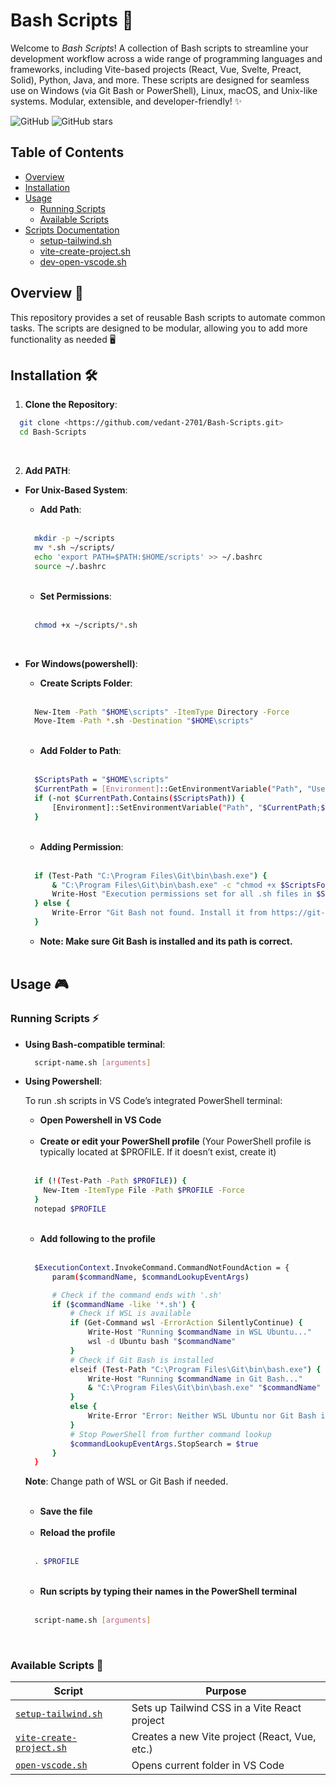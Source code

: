 # Bash Scripts 🚀

Welcome to *Bash Scripts*! A collection of Bash scripts to streamline your development workflow across a wide range of programming languages and frameworks, including Vite-based projects (React, Vue, Svelte, Preact, Solid), Python, Java, and more. These scripts are designed for seamless use on Windows (via Git Bash or PowerShell), Linux, macOS, and Unix-like systems. Modular, extensible, and developer-friendly! ✨

![GitHub](https://img.shields.io/github/license/vedant-2701/Bash-Scripts)
![GitHub stars](https://img.shields.io/github/stars/vedant-2701/Bash-Scripts?style=social)

## Table of Contents
- [Overview](#overview-)
- [Installation](#installation-)
- [Usage](#usage-)
  - [Running Scripts](#running-scripts)
  - [Available Scripts](#available-scripts)
- [Scripts Documentation](#scripts-documentation)
  - [setup-tailwind.sh](#vite-setup-tailwindsh)
  - [vite-create-project.sh](#vite-create-projectsh)
  - [dev-open-vscode.sh](#dev-open-vscodesh)
<!-- - [Contributing](#contributing)
- [Future Plans](#future-plans)
- [License](#license) -->

## Overview 📖
This repository provides a set of reusable Bash scripts to automate common tasks. The scripts are designed to be modular, allowing you to add more functionality as needed 🖥️

## Installation 🛠️

1. **Clone the Repository**:

  ```bash
    git clone <https://github.com/vedant-2701/Bash-Scripts.git>
    cd Bash-Scripts
  ```

<br />

2. **Add PATH**: <br />


- **For Unix-Based System**:
  <br />

  -  **Add Path**:
  <br />

  ```bash
    mkdir -p ~/scripts
    mv *.sh ~/scripts/
    echo 'export PATH=$PATH:$HOME/scripts' >> ~/.bashrc
    source ~/.bashrc
  ```

  <br />

  -  **Set Permissions**:
  <br />

  ```bash
    chmod +x ~/scripts/*.sh
  ```

<br />

- **For Windows(powershell)**:
  <br />

  -  **Create Scripts Folder**:
  <br />

  ```bash
    New-Item -Path "$HOME\scripts" -ItemType Directory -Force
    Move-Item -Path *.sh -Destination "$HOME\scripts"
  ```

  <br />

  -  **Add Folder to Path**:
  <br />

  ```bash
    $ScriptsPath = "$HOME\scripts"
    $CurrentPath = [Environment]::GetEnvironmentVariable("Path", "User")
    if (-not $CurrentPath.Contains($ScriptsPath)) {
        [Environment]::SetEnvironmentVariable("Path", "$CurrentPath;$ScriptsPath", "User")
    }
  ```

  <br />

  -  **Adding Permission**:
  <br />

  ```bash
    if (Test-Path "C:\Program Files\Git\bin\bash.exe") {
        & "C:\Program Files\Git\bin\bash.exe" -c "chmod +x $ScriptsFolder/*.sh"
        Write-Host "Execution permissions set for all .sh files in $ScriptsFolder"
    } else {
        Write-Error "Git Bash not found. Install it from https://git-scm.com/"
    }
  ```
  -  **Note: Make sure Git Bash is installed and its path is correct.**

  <br />

## Usage 🎮

### Running Scripts ⚡


- **Using Bash-compatible terminal**:

  ```bash
    script-name.sh [arguments]
  ```


- **Using Powershell**:

  To run .sh scripts in VS Code’s integrated PowerShell terminal:

  -  **Open Powershell in VS Code**

  <br />

  -  **Create or edit your PowerShell profile** (Your PowerShell profile is typically located at $PROFILE. If it doesn’t exist, create it)
  <br />

  ```bash
    if (!(Test-Path -Path $PROFILE)) {
      New-Item -ItemType File -Path $PROFILE -Force
    }
    notepad $PROFILE
  ```

  <br />

  -  **Add following to the profile**

  <br />

  ```bash
    $ExecutionContext.InvokeCommand.CommandNotFoundAction = {
        param($commandName, $commandLookupEventArgs)

        # Check if the command ends with '.sh'
        if ($commandName -like '*.sh') {
            # Check if WSL is available
            if (Get-Command wsl -ErrorAction SilentlyContinue) {
                Write-Host "Running $commandName in WSL Ubuntu..."
                wsl -d Ubuntu bash "$commandName"
            }
            # Check if Git Bash is installed
            elseif (Test-Path "C:\Program Files\Git\bin\bash.exe") {
                Write-Host "Running $commandName in Git Bash..."
                & "C:\Program Files\Git\bin\bash.exe" "$commandName"
            }
            else {
                Write-Error "Error: Neither WSL Ubuntu nor Git Bash is installed."
            }
            # Stop PowerShell from further command lookup
            $commandLookupEventArgs.StopSearch = $true
        }
    }
  ```

  **Note**: Change path of WSL or Git Bash if needed.

  <br />

  -  **Save the file**

  <br />

  -  **Reload the profile**

  <br />

  ```bash
    . $PROFILE
  ```

  <br />

  -  **Run scripts by typing their names in the PowerShell terminal**

  <br />

  ```bash
    script-name.sh [arguments]
  ```

<br />

### Available Scripts 📜

| Script                                                | Purpose                                      |
|-------------------------------------------------------|----------------------------------------------|
| [`setup-tailwind.sh`](#setup-tailwind.sh)             | Sets up Tailwind CSS in a Vite React project |
| [`vite-create-project.sh`](#vite-create-project.sh)   | Creates a new Vite project (React, Vue, etc.)|
| [`open-vscode.sh` ](#open-vscode.sh)                  | Opens current folder in VS Code              |
